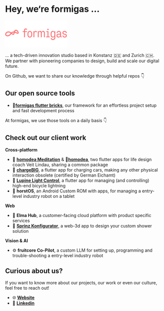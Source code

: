 # Hey, we‘re formigas …

<a href="https://formigas.io"><img src="./img/fmglogo_red.png" alt="Formigas Logo" width="200px"/></a>

… a tech-driven innovation studio based in Konstanz 🇩🇪 and Zurich 🇨🇭. We partner with pioneering companies to design, build and scale our digital future.



On Github, we want to share our knowledge through helpful repos 👇

## Our open source tools

- 🧱[**formigas flutter bricks**](https://github.com/formigas/formigas-flutter-bricks), our framework for an effortless project setup and fast development process

At formigas, we use those tools on a daily basis 👇

## **Check out our client work**

**Cross-platform**

- 🧘 [**homodea Meditation**](https://apps.apple.com/de/app/homodea-meditation/id1640042438) & 📱[**homodea**](https://apps.apple.com/de/app/homodea/id6473463334), two flutter apps for life design coach Veit Lindau, sharing a common package
- 🔋 [**chargeBIG**](https://apps.apple.com/de/app/chargebig/id1495948606), a flutter app for charging cars, making any other physical interaction obsolete (certified by German Eichamt)
- 🔦 [**Lupine Light Control**](https://apps.apple.com/de/app/lupine-light-control-3-0/id1582228436), a flutter app for managing (and controlling) high-end bicycle lightning
- 🤖 **horstOS**, an Android Custom ROM with apps, for managing a entry-level industry robot on a tablet

**Web**

- 🫧 **Elma Hub**, a customer-facing cloud platform with product specific services
- 🚿 [**Sprinz Konfigurator**,](https://www.sprinz.eu/index.php?Duschenwelt-3D-Duschenkonfigurator) a web-3d app to design your custom shower solution

**Vision & AI**

- ⚙️ **fruitcore Co-Pilot**, a custom LLM for setting up, programming and trouble-shooting a entry-level industry robot

## Curious about us?

If you want to know more about our projects, our work or even our culture, feel free to reach out!

- 🌐 [**Website**](https://formigas.io/)
- 🤝 [**Linkedin**](https://www.linkedin.com/company/formigas-gmbh/)
